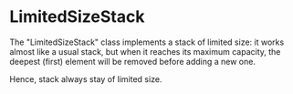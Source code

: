 # LimitedSizeStack

The "LimitedSizeStack" class implements a stack of limited size:
it works almost like a usual stack, but when it reaches its maximum capacity,
the deepest (first) element will be removed before adding a new one.

Hence, stack always stay of limited size.